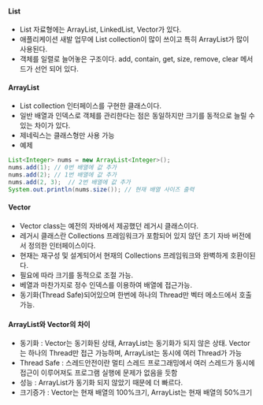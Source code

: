 #### List  
  - List 자료형에는 ArrayList, LinkedList, Vector가 있다.  
  - 애플리케이션 새발 업무에 List collection이 많이 쓰이고 특히 ArrayList가 많이 사용된다.  
  - 객체를 일렬로 늘어놓은 구조이다. add, contain, get, size, remove, clear 메서드가 선언 되어 있다.  
  
#### ArrayList  
  - List collection 인터페이스를 구현한 클래스이다.  
  - 일반 배열과 인덱스로 객체를 관리한다는 점은 동일하지만 크기를 동적으로 늘릴 수 있는 차이가 있다.  
  - 제네릭스는 클래스형만 사용 가능  
  - 예제  
  ``` java  
  List<Integer> nums = new ArrayList<Integer>();
  nums.add(1); // 0번 배열에 값 추가  
  nums.add(2); // 1번 배열에 값 추가  
  nums.add(2, 3);  // 2번 배열에 값 추가
  System.out.println(nums.size()); // 현재 배열 사이즈 출력  
  ```  
 #### Vector  
  - Vector class는 예전의 자바에서 제공했던 레거시 클래스이다.   
  - 레거시 클래스란 Collections 프레임워크가 포함되어 있지 않던 초기 자바 버전에서 정의한 인터페이스이다.  
  - 현재는 재구성 및 설계되어서 현재의 Collections 프레임워크와 완벽하게 호환이된다.  
  - 필요에 따라 크기를 동적으로 조절 가능.  
  - 베열과 마찬가지로 정수 인덱스를 이용하여 배열에 접근가능.  
  - 동기화(Thread Safe)되어있으며 한번에 하나의 Thread만 벡터 메소드에서 호출 가능.  
    
 #### ArrayList와 Vector의 차이  
  - 동기화 : Vector는 동기화된 상태, ArrayList는 동기화가 되지 않은 상태. Vector는 하나의 Thread만 접근 가능하며, ArrayList는 동시에 여러 Thread가 가능  
  - Thread Safe : 스레드안전이란 멀티 스레드 프로그래밍에서 여러 스레드가 동시에 접근이 이루어져도 프로그램 실행에 문제가 없음을 듯함  
  - 성능 : ArrayList가 동기화 되지 않았기 때문에 더 빠르다.  
  - 크기증가 : Vector는 현재 배열의 100%크기, ArrayList는 현재 배열의 50%크기  
  
